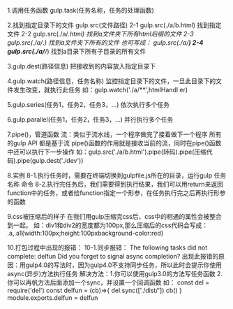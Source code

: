 1.调用任务函数
gulp.task(任务名称，任务的处理函数)

2.找到指定目录下的文件
gulp.src(文件路径)
    2-1
        gulp.src(./a/b.html)
        找到指定文件
    2-2
        gulp.src(./a/*.html)
        找到a文件夹下所有html后缀的文件
    2-3
        gulp.src(./a/*.*)
        找到a文件夹下所有的文件
        也可写成：
        gulp.src(./a/**)
    2-4
        gulp.src(./a/**/*)
        找到a目录下所有子目录的所有文件

3.gulp.dest(路径信息)
把接收到的内容放入指定目录下

4.gulp.watch(路径信息，任务名称)
监控指定目录下的文件，一旦此目录下的文件发生改变，就执行此任务
如：gulp.watch('./a/**',htmlHandl er)

5.gulp.series(任务1，任务2，任务3，...)
依次执行多个任务

6.gulp.parallel(任务1，任务2，任务3，...)
并行执行多个任务

7.pipe()，管道函数
流：类似于流水线，一个程序做完了接着做下一个程序
所有的gulp API 都是基于流
pipe()函数的作用就是接收当前的流，同时在pipe()函数中还可以执行下一步操作
如：gulp.src('./a/b.html').pipe(转码).pipe(压缩代码).pipe(gulp.dest('./dev'))

8.实例
    8-1.执行任务时，需要在终端切换到gulpfile.js所在的目录，运行gulp 任务名称 命令
    8-2.执行完任务后，我们需要得到执行结果，我们可以用return来返回function中的任务，或者给function指定一个形参，在任务执行完之后再执行形参的函数

9.css被压缩后的样子
    在我们用gulp压缩完css后，css中的相通的属性会被整合到一起。
    如：div1和div2的宽度都为100px,那么压缩后的css代码会写成：
    .a,.a1{width:100px;height:100pxbackground-color:red}

10.打包过程中出现的报错：
    10-1.同步报错：
        The following tasks did not complete: delfun
        Did you forget to signal async completion?
        出现此报错的原因：用gulp4.0的写法时，因为gulp4.0不支持同步任务，所以此时会提示你使用async(异步)方法执行任务
        解决方法：1.你可以使用gulp3.0的方法写任务函数
                 2.你可以再帆方法后面添加一个sync，并设置一个回调函数
        如：
            const del = require('del')
            const delfun = (cb)=>{
                del.sync(['./dist/'])
                cb()
            }
            module.exports.delfun = delfun
